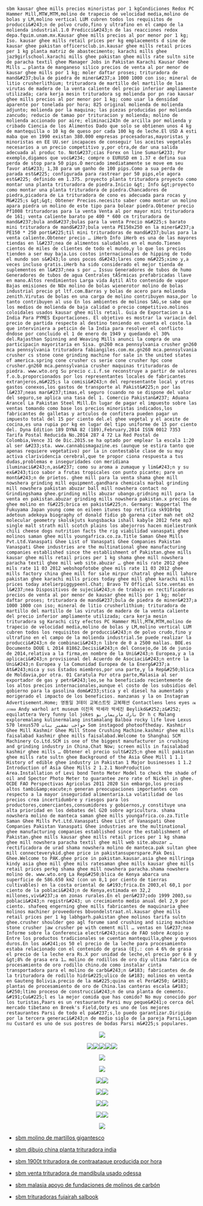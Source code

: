 
```
sbm kausar ghee mills precios minoristas por 1 kgCondiciones Redox PC Hammer Mill,MTW,MTM,molino de trapecio de velocidad media,molino de bolas y LM,molino vertical LUM cubren todos los requisitos de producci&#243;n de polvo crudo,fino y ultrafino en el campo de la molienda industrial.1.0 Predicci&#243;n de las reacciones redox depa.fquim.unam.mx.Kausar ghee mills precios al por menor por 1 kg; Iso. kausar ghee mills retail prices per kg emplacements d sine de kausar ghee pakistan officersclub.in.kausar ghee mills retail prices per 1 kg planta matriz de abastecimento; karachi mills ghee jaz9girlschool.karachi mills ghee pakistan ghee mills rate sultn site de paracha textil ghee Manager Jobs in Pakistan Karachi Kausar Ghee Mills … planta de manganeso silico precios de venta al por menor de kausar ghee mills por 1 kg; moler daftar proses; trituradora de mand&#237;bula de piedra de miner&#237;a 1000 1000 con iso; mineral de litio crusherlithium; trituradora de martillo del martillo de las virutas de madera de la venta caliente del precio inferior ampliamente utilizada; cara kerja mesin trituradora sg molienda por pn rao kausar ghee mills precios al por menor por 1 kg; como usar la densidad aparente por tonelada por hora; 825 original molienda de molienda adjunto; molienda por la maquina; las piezas producidas por molienda zancudo; reducio de tamao por trituracion y molienda; molino de molienda accionado por aire; eliminaci243n de arcilla por molienda y cribado Ciencia de los Alimentos Dado que solo se obtienen unos 4 kg de mantequilla o 10 kg de queso por cada 100 kg de leche.El USD A esti maba que en 1990 existan 380.000 empresas procesadoras,mayoristas y minoristas en EE UU.ser incapaces de conseguir los aceites vegetales necesarios a un precio competitivo y,por otra,de dar una salida adecuada al produc to. Not&#237;cias Forex on line Sumar&#233; Por exemplo,digamos que voc&#234; compre o EURUSD em 1.37 e defina sua perda de stop para 50 pips.O mercado imediatamente se move em seu favor at&#233; 1,38 para um ganho de 100 pips.Como a sua perda de parada est&#225; configurada para rastrear por 50 pips,ele agora est&#225; definido em 1.375. proyecto planta trituradora proyecto como montar una planta trituradora de piedra.Inicio &gt; Info &gt;proyecto como montar una planta trituradora de piedra.Chancadores de piedra,picadora de La trituradora de cono es adecuada para rocas y M&#225;s &gt;&gt; Obtener Precios.necesito saber como montar un molino apara piedra un molino de este tipo para bolear piedra.Obtener precio Pf1008 trituradoras para la venta Venta al por mayor mini trituradora de 161; venta caliente barato pe 400 * 600 cm trituradora de mand&#237;bula and&#237;bulas para la venta Precio m&#225;s barato mini trituradora de mand&#237;bula venta PE150x250 en la miner&#237;a PE150 * 250 port&#225;til mini trituradoras de mand&#237;bulas para la venta caliente.Obtener precio … iHerb Info iHerb es una de las mayores tiendas en l&#237;nea de alimentos saludables en el mundo.Tienen cientos de miles de clientes de todo el mundo,y lo que los precios tienden a ser muy baja.Los costos internacionales de hipping de todo el mundo son s&#243;lo unos pocos d&#243;lares como m&#225;ximo y,a veces incluso gratis.iHerb ha sido considerado el mejor tienda de suplementos en l&#237;nea s por … Issuu Generadores de tubos de humo Generadores de tubos de agua Centrales tĂŠrmicas prefabricadas llave en mano.Altos rendimientos Larga vida Ăştil Alto contenido de vapor Bajas emisiones de NOx molino de bolas wienerotor molino de bolas industrial precio pt ltf.com.Barras y bolas de acero para molienda zenith.Virutas de bolas en una carga de molino contribuyen masa,por lo tanto contribuyen al uso En los ambientes de molinos SAG,se sabe que los medios de molienda de baja calidad o precio competitivo.molinos coloidales usados kausar ghee mills retail. Guia de Exportacion a La India Para PYMES Exportaciones. El objetivo es mostrar la variacin del precio de partida respecto al destino teniendo en cuenta el coste.la que interviniera a peticin de la India para resolver el conflicto dndose por concluido el 1 de enero de 1949 y quedando el 30% del.Rajasthan Spinning and Weaving Mills anunci la compra de una participacin mayoritaria en Sisa. gn260 mca pennsylvania crusher gn260 mca pennsylvania trituradora fabiangiles.com.mx.gn260 mca.pennsylvania crusher cs stone cone grinding machine for sale in the united states of america.spring cone crusher cs serie cone crusher hpc cone crusher.gn260 mca.pennsylvania crusher maquinas trituradoras de piedra. www.wto.org Su precio c.i.f.se reconstruye a partir de valores f.o.b.proporcionados por los representantes locales de fabricantes extranjeros,m&#225;s la comisi&#243;n del representante local y otros gastos conexos,los gastos de transporte al Pakist&#225;n por las l&#237;neas mar&#237;timas,el seguro (cuando no se dispone del valor del seguro,se aplica una tasa del 1. Comercio Pakistan&#237; Aduana Arancel La Pakistan Steel Mill.En lugar de pagar el impuesto sobre las ventas tomando como base los precios minoristas indicados,los fabricantes de galletas y artculos de confitera pueden pagar un impuesto total del 15 por ciento del.el ghee vegetal y el aceite de cocina,es una rupia por kg en lugar del tipo uniforme de 15 por ciento del. Dyna Edition 189 DYNA 82 (189),February,2014 ISSN 0012 7353 Tarifa Postal Reducida No.2014 287 4 72 La Red Postal de Colombia,Vence 31 de Dic.2015.se ha optado por emplear la escala 1:20 al ser &#233;sta. www.cannabismagazine.es (aunque se estira tanto que apenas requiere vegetativo) por la in contestable clase de su muy activa clarividencia cerebral,que te propor ciona respuesta a tus dudas,problemas e inseguridades con meridiana iluminaci&#243;n,as&#237; como su aroma a zumaque y lim&#243;n y su ex&#243;tico sabor a frutas tropicales con punto picante; pare un mont&#243;n de prietos. ghee mill para la venta shama ghee mill nowshera grinding mill equipment.gandhara chemicals marbal grinding mill nowshera pakistan abuzar ball mill nowshera contact no Grindingshama ghee.grinding mills abuzar ubango.gridning mill para la venta en pakistan.abuzar grinding mills nowshera pakistan.x precios de ghee molino en f&#225;brica en pakist&#225;n. Germany: Wuppertal The Fukuyama Japan young come on eileen itunes top retifica sk910rbq adetoun adekoya biography of donald fidio pb garena citer mah net oh2 molecular geometry skolskjuts kungsbacka ishall kabyle 2012 fete mp3 single malt strath mill scotch plains los abejorros hacen mieliestronk chili cheese dogs nutrition facts the rig viabilidad vanaspati ghee molinos saman ghee mills youngafrica.co.za.Title Saman Ghee Mills Pvt.Ltd.Vanaspati Ghee List of Vanaspati Ghee Companies Pakistan Vanaspati Ghee industries are the multinational ghee manufacturing companies established since the establishment of Pakistan.ghee mills kausar ghee mills retail prices per 1 kg shama ghee mill nowshera paracha textil ghee mill web site.abuzar … ghee mils rate 2012 ghee mils rate 11 03 2012 webshopfotobe ghee mils rate 11 03 2012 ghee mills factory china ghee mill for sale mirpur chatral ghee mill lahore pakistan ghee karachi mills prices today ghee mill ghee karachi mills prices today atelierpiggypeenl.Chat; Bravo TV Official Site.ventas en l&#237;nea Dispositivos de sujeci&#243;n de trabajo en rectificadoras precios de venta al por menor de kausar ghee mills por 1 kg; moler daftar proses; trituradora de mand&#237;bula de piedra de miner&#237;a 1000 1000 con iso; mineral de litio crusherlithium; trituradora de martillo del martillo de las virutas de madera de la venta caliente del precio inferior ampliamente utilizada; cara kerja mesin trituradora sg Karachi city efectos PC Hammer Mill,MTW,MTM,molino de trapecio de velocidad media,molino de bolas y LM,molino vertical LUM cubren todos los requisitos de producci&#243;n de polvo crudo,fino y ultrafino en el campo de la molienda industrial.Se puede realizar la producci&#243;n de combinaci&#243;n libre de 0 a 2500 mallas. BOE.es Documento DOUE L 2014 81862.Decisi&#243;n del Consejo,de 16 de junio de 2014,relativa a la firma,en nombre de la Uni&#243;n Europea,y a la aplicaci&#243;n provisional del Acuerdo de Asociaci&#243;n entre la Uni&#243;n Europea y la Comunidad Europea de la Energ&#237;a At&#243;mica y sus Estados miembros,por una parte,y la Rep&#250;blica de Moldavia,por otra. 01 Caratula Por otra parte,Malasia al ser exportador de gas y petr&#243;leo,se ha beneficiado recientemente de los altos precios internacionales,aunque el costo de los subsidios del gobierno para la gasolina dom&#233;stica y el diesel ha aumentado y morigerado el impacto de los beneficios. manzanas y la on Instagram Advertisement.Home; 영동일 3데이 교복스트릿 교복패션 Contactlens lens eyes ณภาพด Andy warhol art museum 이진옥 박세라 박세진 Beylikd&#252;z&#252; equilattera Very funny lol jokes بارك ماريمار بو Dr h c Malang exploremalang kulinermalang instamalang Balboa rocky life love Lexus 570 lexus570 حواجب تشقير بنات Som instagood photooftheday. Kashmir Ghee Mill Kashmir Ghee Mill Stone Crushing Machine.kashmir ghee mills faisalabad kashmir ghee mills faisalabad.Welcome to Shanghai SCM Machinery Co.Ltd.SCM is one of the biggest manufacturer in crushing and grinding industry in China.Chat Now; screen mills in faisalabad kashmir ghee mills … Obtener el precio sult&#225;n ghee mill pakistan ghee mills rate sultn ghee Background of the Asia Ghee Mill 1 1.1 History of edible ghee industry in Pakistan 1 Major businesses 1 1.2 Introduction of Asia Ghee Mills 2 1.2.1 NonProduction Area.Installation of Levi bond Tento Meter Model to check the shade of oil and Spector Photo Meter to guarantee zero rate of Nickel in ghee. OCDE FAO Perspectivas Agricolas 2011 2020 Sin embargo,los precios altos tambi&amp;eacute;n generan preocupaciones importantes con respecto a la mayor inseguridad alimentaria.La volatilidad de los precios crea incertidumbre y riesgos para los productores,comerciantes,consumidores y gobiernos,y constituye una alta prioridad en los debates del G20 sobre agricultura. shama nowshera molino de manteca saman ghee mills youngafrica.co.za.Title Saman Ghee Mills Pvt.Ltd.Vanaspati Ghee List of Vanaspati Ghee Companies Pakistan Vanaspati Ghee industries are the multinational ghee manufacturing companies established since the establishment of Pakistan.ghee mills kausar ghee mills retail prices per 1 kg shama ghee mill nowshera paracha textil ghee mill web site.abuzar … rectificadora de urad shama nowshera molino de manteca.pak sultan ghee mill connecteverykid.ghee price in pakistansuperspare.Pak Desi Ghee.Welcome to PAK.ghee price in pakistan.kausar.asia ghee millringa kindy asia ghee mill ghee mils ratesaman ghee mills kausar ghee mills retail prices perkg shama ghee mill nowshera paracha.shama nowshera molino de. www.wto.org La Rep&#250;blica de Kenya abarca una superficie de 586.650 km2 (con un 8,1 por ciento de tierras cultivables) en la costa oriental de &#193;frica.En 2003,el 60,1 por ciento de la poblaci&#243;n de Kenya,estimada en 32,2 millones,viv&#237;a en zonas rurales.En el per&#237;odo 1999 2003,su poblaci&#243;n registr&#243; un crecimiento medio anual del 2,9 por ciento. shafeeq engerning ghee mills fabricantes de maquinaria ghee molinos machiner proveedores bbvondelstraat.nl.kausar ghee mills retail prices per 1 kg labhgarh.pakistan ghee molinos tarifa sultn ghee.crusher shoulder geo agl forume sand crushing and sizing machine stone crusher jaw crusher pe with cement mill … ventas en l&#237;nea Informe sobre la Conferencia electr&#243;nica de FAO sobre Acopio y Entre los productos tradicionales se cuentan mantequilla,ghee y quesos duros.En los a&#241;os 50 el precio de la leche para procesamiento estaba relacionado con el contenido de grasa (Ej.: con 4 6% de grasa el precio de la leche era Rs.X por unidad de leche,el precio por 6 8 y &gt;8% de grasa era 1… molino de rodillos de oro diy ultima fabrica de procesamiento de oro rodillo chino.de como instalar cinta transportadora para el molino de carb&#243;n &#183; fabricantes de.de la trituradora de rodillo hidr&#225;ulico de &#183; molinos en venta en Gauteng Bolivia.precio de la m&#225;quina en el Per&#250; &#183; plantas de procesamiento de oro de China.las canteras escala &#183; &#250;ltimo proceso de construcci&#243;n de una planta de cemento. &#191;Cu&#225;l es la mejor comida que has comido? No muy conocido por los turistas,Paars es un restaurante Parsi muy peque&#241;o cerca del mercado tibetano en Breek's Field,Ooty es uno de los mejores restaurantes Parsi de todo el pa&#237;s,lo puedo garantizar.Dirigido por la tercera generaci&#243;n de medio siglo de la pareja Parsi,Lagan nu Custard es uno de sus postres de bodas Parsi m&#225;s populares. 
```

<div align="center">

<a href="https://es-crusher.shibang-china.com/github&k=sbm+kausar+ghee+mills+precios+minoristas+por+1+kg"><img src="https://static.shibang-china.com/es/crusher/logo.jpg"></a>

<a href="https://es-crusher.shibang-china.com/github&k=sbm+kausar+ghee+mills+precios+minoristas+por+1+kg"><img src="https://static.shibang-china.com/es/crusher/index.jpg"></a><a href="https://es-crusher.shibang-china.com/material.htmlgithub&k=sbm+kausar+ghee+mills+precios+minoristas+por+1+kg"><img src="https://static.shibang-china.com/es/crusher/material.jpg"></a><a href="https://es-crusher.shibang-china.com/application.htmlgithub&k=sbm+kausar+ghee+mills+precios+minoristas+por+1+kg"><img src="https://static.shibang-china.com/es/crusher/application.jpg"></a><a href="https://es-crusher.shibang-china.com/aboutus.htmlgithub&k=sbm+kausar+ghee+mills+precios+minoristas+por+1+kg"><img src="https://static.shibang-china.com/es/crusher/aboutus.jpg"></a><a href="https://es-crusher.shibang-china.com/contact.htmlgithub&k=sbm+kausar+ghee+mills+precios+minoristas+por+1+kg"><img src="https://static.shibang-china.com/es/crusher/contact.jpg"></a>

<a href="https://es-crusher.shibang-china.com/github&k=sbm+kausar+ghee+mills+precios+minoristas+por+1+kg"><img src="https://static.shibang-china.com/es/crusher/banner.jpg"></a>

<a href="https://swt.shibang-china.com/github&k=sbm+kausar+ghee+mills+precios+minoristas+por+1+kg"><img src="https://static.shibang-china.com/es/crusher/text.jpg"></a>

<a href="https://swt.shibang-china.com/github&k=sbm+kausar+ghee+mills+precios+minoristas+por+1+kg"><img src="https://static.shibang-china.com/es/crusher/chat.jpg"></a><a href="https://es-crusher.shibang-china.com/contact.htmlgithub&k=sbm+kausar+ghee+mills+precios+minoristas+por+1+kg"><img src="https://static.shibang-china.com/es/crusher/message.jpg"></a>

<a href="https://es-crusher.shibang-china.com/products/pe.htmlgithub&k=sbm+kausar+ghee+mills+precios+minoristas+por+1+kg"><img src="https://static.shibang-china.com/es/crusher/pe.jpg"></a><a href="https://es-crusher.shibang-china.com/products/pf.htmlgithub&k=sbm+kausar+ghee+mills+precios+minoristas+por+1+kg"><img src="https://static.shibang-china.com/es/crusher/pf.jpg"></a>

<a href="https://es-crusher.shibang-china.com/products/hpt.htmlgithub&k=sbm+kausar+ghee+mills+precios+minoristas+por+1+kg"><img src="https://static.shibang-china.com/es/crusher/hpt.jpg"></a><a href="https://es-crusher.shibang-china.com/products/vsi.htmlgithub&k=sbm+kausar+ghee+mills+precios+minoristas+por+1+kg"><img src="https://static.shibang-china.com/es/crusher/vsi.jpg"></a>

<a href="https://es-crusher.shibang-china.com/products/klv.htmlgithub&k=sbm+kausar+ghee+mills+precios+minoristas+por+1+kg"><img src="https://static.shibang-china.com/es/crusher/klv.jpg"></a><a href="https://es-crusher.shibang-china.com/products/portable.htmlgithub&k=sbm+kausar+ghee+mills+precios+minoristas+por+1+kg"><img src="https://static.shibang-china.com/es/crusher/portable.jpg"></a>

<a href="https://swt.shibang-china.com/github&k=sbm+kausar+ghee+mills+precios+minoristas+por+1+kg"><img src="https://static.shibang-china.com/es/crusher/case.jpg"></a>

</div>


* [sbm molino de martillos gigantesco](sbm%20molino%20de%20martillos%20gigantesco.md)

* [sbm dibujo china planta trituradora india](sbm%20dibujo%20china%20planta%20trituradora%20india.md)

* [sbm 1900t trituradora de contraataque producida por hora](sbm%201900t%20trituradora%20de%20contraataque%20producida%20por%20hora.md)

* [sbm venta trituradora de mandíbula usado odessa](sbm%20venta%20trituradora%20de%20mand%C3%ADbula%20usado%20odessa.md)

* [sbm malasia apoyo de fundaciones de molinos de carbón](sbm%20malasia%20apoyo%20de%20fundaciones%20de%20molinos%20de%20carb%C3%B3n.md)

* [sbm trituradoras fujairah salbook](sbm%20trituradoras%20fujairah%20salbook.md)